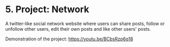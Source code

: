 # 5. Project: Network 
A twitter-like social network website where users can share posts, follow or unfollow other users, edit their own posts and like other users' posts. 

 Demonstration of the project: https://youtu.be/BCbsRzp6q18 
